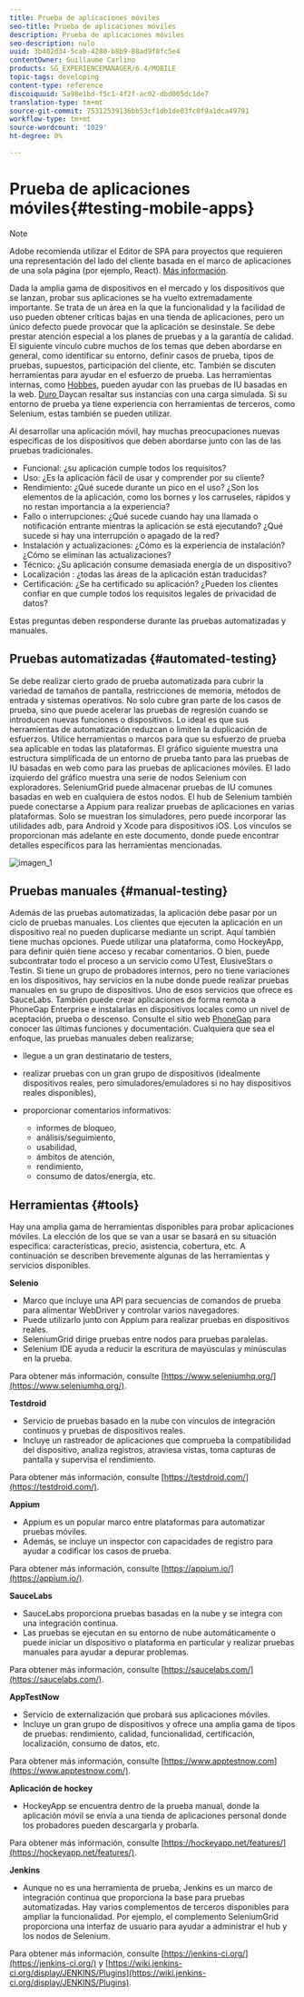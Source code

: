 ```yaml
---
title: Prueba de aplicaciones móviles
seo-title: Prueba de aplicaciones móviles
description: Prueba de aplicaciones móviles
seo-description: nulo
uuid: 3b402d34-5cab-4280-b8b9-88ad9f8fc5e4
contentOwner: Guillaume Carlino
products: SG_EXPERIENCEMANAGER/6.4/MOBILE
topic-tags: developing
content-type: reference
discoiquuid: 5a98e1bd-f5c1-4f2f-ac02-dbd005dc1de7
translation-type: tm+mt
source-git-commit: 75312539136bb53cf1db1de03fc0f9a1dca49791
workflow-type: tm+mt
source-wordcount: '1029'
ht-degree: 0%

---
```



# Prueba de aplicaciones móviles{#testing-mobile-apps}

>[!NOTE]
>
>Adobe recomienda utilizar el Editor de SPA para proyectos que requieren una representación del lado del cliente basada en el marco de aplicaciones de una sola página (por ejemplo, React). [Más información](/help/sites-developing/spa-overview.md).

Dada la amplia gama de dispositivos en el mercado y los dispositivos que se lanzan, probar sus aplicaciones se ha vuelto extremadamente importante. Se trata de un área en la que la funcionalidad y la facilidad de uso pueden obtener críticas bajas en una tienda de aplicaciones, pero un único defecto puede provocar que la aplicación se desinstale. Se debe prestar atención especial a los planes de pruebas y a la garantía de calidad. El siguiente vínculo cubre muchos de los temas que deben abordarse en general, como identificar su entorno, definir casos de prueba, tipos de pruebas, supuestos, participación del cliente, etc. También se discuten herramientas para ayudar en el esfuerzo de prueba. Las herramientas internas, como [Hobbes](/help/sites-developing/hobbes.md), pueden ayudar con las pruebas de IU basadas en la web. [Duro ](/help/sites-developing/tough-day.md) Daycan resaltar sus instancias con una carga simulada. Si su entorno de prueba ya tiene experiencia con herramientas de terceros, como Selenium, estas también se pueden utilizar.

Al desarrollar una aplicación móvil, hay muchas preocupaciones nuevas específicas de los dispositivos que deben abordarse junto con las de las pruebas tradicionales.

* Funcional: ¿su aplicación cumple todos los requisitos?
* Uso: ¿Es la aplicación fácil de usar y comprender por su cliente?
* Rendimiento: ¿Qué sucede durante un pico en el uso? ¿Son los elementos de la aplicación, como los bornes y los carruseles, rápidos y no restan importancia a la experiencia?
* Fallo o interrupciones: ¿Qué sucede cuando hay una llamada o notificación entrante mientras la aplicación se está ejecutando? ¿Qué sucede si hay una interrupción o apagado de la red?
* Instalación y actualizaciones: ¿Cómo es la experiencia de instalación? ¿Cómo se eliminan las actualizaciones?
* Técnico: ¿Su aplicación consume demasiada energía de un dispositivo?
* Localización : ¿todas las áreas de la aplicación están traducidas?
* Certificación: ¿Se ha certificado su aplicación? ¿Pueden los clientes confiar en que cumple todos los requisitos legales de privacidad de datos?

Estas preguntas deben responderse durante las pruebas automatizadas y manuales.

## Pruebas automatizadas {#automated-testing}

Se debe realizar cierto grado de prueba automatizada para cubrir la variedad de tamaños de pantalla, restricciones de memoria, métodos de entrada y sistemas operativos. No solo cubre gran parte de los casos de prueba, sino que puede acelerar las pruebas de regresión cuando se introducen nuevas funciones o dispositivos. Lo ideal es que sus herramientas de automatización reduzcan o limiten la duplicación de esfuerzos. Utilice herramientas o marcos para que su esfuerzo de prueba sea aplicable en todas las plataformas. El gráfico siguiente muestra una estructura simplificada de un entorno de prueba tanto para las pruebas de IU basadas en web como para las pruebas de aplicaciones móviles. El lado izquierdo del gráfico muestra una serie de nodos Selenium con exploradores. SeleniumGrid puede almacenar pruebas de IU comunes basadas en web en cualquiera de estos nodos. El hub de Selenium también puede conectarse a Appium para realizar pruebas de aplicaciones en varias plataformas. Solo se muestran los simuladores, pero puede incorporar las utilidades adb, para Android y Xcode para dispositivos iOS. Los vínculos se proporcionan más adelante en este documento, donde puede encontrar detalles específicos para las herramientas mencionadas.

![imagen_1](assets/chlimage_1.jpeg)

## Pruebas manuales {#manual-testing}

Además de las pruebas automatizadas, la aplicación debe pasar por un ciclo de pruebas manuales. Los clientes que ejecuten la aplicación en un dispositivo real no pueden duplicarse mediante un script. Aquí también tiene muchas opciones. Puede utilizar una plataforma, como HockeyApp, para definir quién tiene acceso y recabar comentarios. O bien, puede subcontratar todo el proceso a un servicio como UTest, ElusiveStars o Testin. Si tiene un grupo de probadores internos, pero no tiene variaciones en los dispositivos, hay servicios en la nube donde puede realizar pruebas manuales en su grupo de dispositivos. Uno de esos servicios que ofrece es SauceLabs. También puede crear aplicaciones de forma remota a PhoneGap Enterprise e instalarlas en dispositivos locales como un nivel de aceptación, prueba o descenso. Consulte el sitio web [PhoneGap](https://phonegap.com/) para conocer las últimas funciones y documentación. Cualquiera que sea el enfoque, las pruebas manuales deben realizarse;

* llegue a un gran destinatario de testers,
* realizar pruebas con un gran grupo de dispositivos (idealmente dispositivos reales, pero simuladores/emuladores si no hay dispositivos reales disponibles),
* proporcionar comentarios informativos:

   * informes de bloqueo,
   * análisis/seguimiento,
   * usabilidad,
   * ámbitos de atención,
   * rendimiento,
   * consumo de datos/energía, etc.

## Herramientas {#tools}

Hay una amplia gama de herramientas disponibles para probar aplicaciones móviles. La elección de los que se van a usar se basará en su situación específica: características, precio, asistencia, cobertura, etc. A continuación se describen brevemente algunas de las herramientas y servicios disponibles.

**Selenio**

* Marco que incluye una API para secuencias de comandos de prueba para alimentar WebDriver y controlar varios navegadores.
* Puede utilizarlo junto con Appium para realizar pruebas en dispositivos reales.
* SeleniumGrid dirige pruebas entre nodos para pruebas paralelas.
* Selenium IDE ayuda a reducir la escritura de mayúsculas y minúsculas en la prueba.

Para obtener más información, consulte [https://www.seleniumhq.org/](https://www.seleniumhq.org/).

**Testdroid**

* Servicio de pruebas basado en la nube con vínculos de integración continuos y pruebas de dispositivos reales.
* Incluye un rastreador de aplicaciones que comprueba la compatibilidad del dispositivo, analiza registros, atraviesa vistas, toma capturas de pantalla y supervisa el rendimiento.

Para obtener más información, consulte [https://testdroid.com/](https://testdroid.com/).

**Appium**

* Appium es un popular marco entre plataformas para automatizar pruebas móviles.
* Además, se incluye un inspector con capacidades de registro para ayudar a codificar los casos de prueba.

Para obtener más información, consulte [https://appium.io/](https://appium.io/).

**SauceLabs**

* SauceLabs proporciona pruebas basadas en la nube y se integra con una integración continua.
* Las pruebas se ejecutan en su entorno de nube automáticamente o puede iniciar un dispositivo o plataforma en particular y realizar pruebas manuales para ayudar a depurar problemas.

Para obtener más información, consulte [https://saucelabs.com/](https://saucelabs.com/).

**AppTestNow**

* Servicio de externalización que probará sus aplicaciones móviles.
* Incluye un gran grupo de dispositivos y ofrece una amplia gama de tipos de pruebas: rendimiento, calidad, funcionalidad, certificación, localización, consumo de datos, etc.

Para obtener más información, consulte [https://www.apptestnow.com](https://www.apptestnow.com/).

**Aplicación de hockey**

* HockeyApp se encuentra dentro de la prueba manual, donde la aplicación móvil se envía a una tienda de aplicaciones personal donde los probadores pueden descargarla y probarla.

Para obtener más información, consulte [https://hockeyapp.net/features/](https://hockeyapp.net/features/).

**Jenkins**

* Aunque no es una herramienta de prueba, Jenkins es un marco de integración continua que proporciona la base para pruebas automatizadas. Hay varios complementos de terceros disponibles para ampliar la funcionalidad. Por ejemplo, el complemento SeleniumGrid proporciona una interfaz de usuario para ayudar a administrar el hub y los nodos de Selenium.

Para obtener más información, consulte [https://jenkins-ci.org/](https://jenkins-ci.org/) y [https://wiki.jenkins-ci.org/display/JENKINS/Plugins](https://wiki.jenkins-ci.org/display/JENKINS/Plugins).
